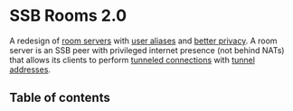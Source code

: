 # SSB Rooms 2.0

A redesign of [room servers](https://github.com/staltz/ssb-room) with [user aliases](docs/Alias/Readme.md) and [better privacy](docs/Setup/Privacy%20modes.md). A room server is an SSB peer with privileged internet presence (not behind NATs) that allows its clients to perform [tunneled connections](docs/Participation/Tunneled%20connection.md) with [tunnel addresses](docs/Participation/Tunnel%20addresses.md).

## Table of contents

